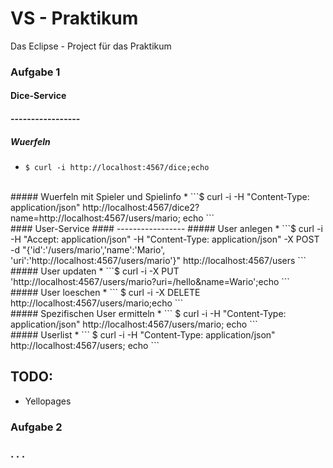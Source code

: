 # VS - Praktikum

Das Eclipse - Project für das Praktikum

### Aufgabe 1
#### Dice-Service
#### -----------------
##### Wuerfeln
* ```$ curl -i http://localhost:4567/dice;echo ```

<br />
##### Wuerfeln mit Spieler und Spielinfo
* ```$ curl -i -H "Content-Type: application/json" http://localhost:4567/dice2?name=http://localhost:4567/users/mario; echo ```

<br />
#### User-Service
#### -----------------
##### User anlegen
* ```$ curl -i -H "Accept: application/json" -H "Content-Type: application/json" -X POST -d "{'id':'/users/mario','name':'Mario', 'uri':'http://localhost:4567/users/mario'}" http://localhost:4567/users ```

<br />
##### User updaten
* ```$ curl -i -X PUT 'http://localhost:4567/users/mario?uri=/hello&name=Wario';echo ```

<br />
##### User loeschen
* ``` $ curl -i -X DELETE http://localhost:4567/users/mario;echo ```

<br />
##### Spezifischen User ermitteln
* ``` $ curl -i -H "Content-Type: application/json" http://localhost:4567/users/mario; echo ```

<br />
##### Userlist
* ``` $ curl -i -H "Content-Type: application/json" http://localhost:4567/users; echo ```

<br />

## TODO:
* Yellopages

### Aufgabe 2
### . . .





